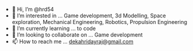 - 👋 Hi, I’m @hrd54
- 👀 I’m interested in ... Game development, 3d Modelling, Space exploration, Mechanical Engineering, Robotics, Propulsion Engineering
- 🌱 I’m currently learning ... to code
- 💞️ I’m looking to collaborate on ... Game development
- 📫 How to reach me ... dekahridayraj@gmail.com

<!---
hrd54/hrd54 is a ✨ special ✨ repository because its `README.md` (this file) appears on your GitHub profile.
You can click the Preview link to take a look at your changes.
--->
